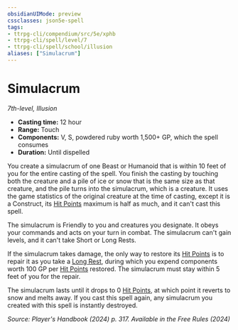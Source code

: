```yaml
---
obsidianUIMode: preview
cssclasses: json5e-spell
tags:
- ttrpg-cli/compendium/src/5e/xphb
- ttrpg-cli/spell/level/7
- ttrpg-cli/spell/school/illusion
aliases: ["Simulacrum"]
---
```

# Simulacrum
*7th-level, Illusion*  

- **Casting time:** 12 hour
- **Range:** Touch
- **Components:** V, S, powdered ruby worth 1,500+ GP, which the spell consumes
- **Duration:** Until dispelled

You create a simulacrum of one Beast or Humanoid that is within 10 feet of you for the entire casting of the spell. You finish the casting by touching both the creature and a pile of ice or snow that is the same size as that creature, and the pile turns into the simulacrum, which is a creature. It uses the game statistics of the original creature at the time of casting, except it is a Construct, its [Hit Points](hit-points-xphb.md) maximum is half as much, and it can't cast this spell.

The simulacrum is Friendly to you and creatures you designate. It obeys your commands and acts on your turn in combat. The simulacrum can't gain levels, and it can't take Short or Long Rests.

If the simulacrum takes damage, the only way to restore its [Hit Points](hit-points-xphb.md) is to repair it as you take a [Long Rest](long-rest-xphb.md), during which you expend components worth 100 GP per [Hit Points](hit-points-xphb.md) restored. The simulacrum must stay within 5 feet of you for the repair.

The simulacrum lasts until it drops to 0 [Hit Points](hit-points-xphb.md), at which point it reverts to snow and melts away. If you cast this spell again, any simulacrum you created with this spell is instantly destroyed.

*Source: Player's Handbook (2024) p. 317. Available in the Free Rules (2024)*